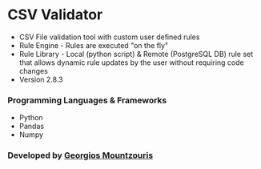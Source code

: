 # CSV Validator

* CSV File validation tool with custom user defined rules
* Rule Engine - Rules are executed "on the fly"
* Rule Library - Local (python script) & Remote (PostgreSQL DB) rule set that allows dynamic rule updates by the user without requiring code changes
* Version 2.8.3

### Programming Languages & Frameworks
- Python
- Pandas
- Numpy

### Developed by [Georgios Mountzouris](mailto:gmountzouris@efka.gov.gr)
